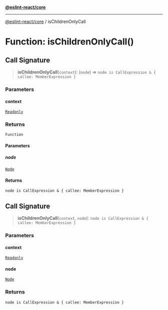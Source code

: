 [**@eslint-react/core**](../README.md)

***

[@eslint-react/core](../README.md) / isChildrenOnlyCall

# Function: isChildrenOnlyCall()

## Call Signature

> **isChildrenOnlyCall**(`context`): (`node`) => `node is CallExpression & { callee: MemberExpression }`

### Parameters

#### context

[`Readonly`](../-internal-/type-aliases/Readonly.md)

### Returns

`Function`

#### Parameters

##### node

[`Node`](../-internal-/type-aliases/Node.md)

#### Returns

`node is CallExpression & { callee: MemberExpression }`

## Call Signature

> **isChildrenOnlyCall**(`context`, `node`): `node is CallExpression & { callee: MemberExpression }`

### Parameters

#### context

[`Readonly`](../-internal-/type-aliases/Readonly.md)

#### node

[`Node`](../-internal-/type-aliases/Node.md)

### Returns

`node is CallExpression & { callee: MemberExpression }`
